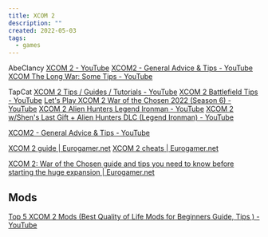 ```yaml
---
title: XCOM 2
description: ""
created: 2022-05-03
tags:
  - games
---
```


AbeClancy
[XCOM 2 - YouTube](https://www.youtube.com/playlist?list=PLI1F_eUFFmf9Zd5Wm_lAt_cO2MJjcMieM)
[XCOM2 - General Advice & Tips - YouTube](https://www.youtube.com/watch?v=b4fKt1blJcc)
[XCOM The Long War: Some Tips - YouTube](https://www.youtube.com/watch?v=XyGieFDL17I)

TapCat
[XCOM 2 Tips / Guides / Tutorials - YouTube](https://www.youtube.com/playlist?list=PL96LzV95Nrq-ICTZ0go9a39UI-mqi3rzt)
[XCOM 2 Battlefield Tips - YouTube](https://www.youtube.com/playlist?list=PL96LzV95Nrq_b0nSDq4m8zQI5yutmivuM)
[Let's Play XCOM 2 War of the Chosen 2022 (Season 6) - YouTube](https://www.youtube.com/playlist?list=PL96LzV95Nrq-dI1Oas6nOjERj1pjSquxy)
[XCOM 2 Alien Hunters Legend Ironman - YouTube](https://www.youtube.com/playlist?list=PL96LzV95Nrq_nvTDh45cBLZHpklNSKq17)
[XCOM 2 w/Shen's Last Gift + Alien Hunters DLC (Legend Ironman) - YouTube](https://www.youtube.com/playlist?list=PL96LzV95Nrq9kgaR6DdXfyENfSuRuns9v)

[XCOM2 - General Advice & Tips - YouTube](https://www.youtube.com/watch?v=b4fKt1blJcc)

[XCOM 2 guide | Eurogamer.net](https://www.eurogamer.net/xcom-2-guide-4031)
[XCOM 2 cheats | Eurogamer.net](https://www.eurogamer.net/xcom-2-cheats-4031)

[XCOM 2: War of the Chosen guide and tips you need to know before starting the huge expansion | Eurogamer.net](https://www.eurogamer.net/xcom-2-war-of-the-chosen-guide-tips-4029)

## Mods

[Top 5 XCOM 2 Mods (Best Quality of Life Mods for Beginners Guide, Tips ) - YouTube](https://www.youtube.com/watch?v=YQvqshch1t0)
